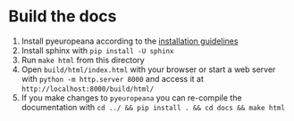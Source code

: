 # Build the docs

1. Install pyeuropeana according to the [installation guidelines](../README.md#installation)
2. Install sphinx with  `pip install -U sphinx`
3. Run `make html` from this directory
4. Open `build/html/index.html` with your browser or start a web server with `python -m http.server 8000` and access it at `http://localhost:8000/build/html/`
5. If you make changes to `pyeuropeana` you can re-compile the documentation with `cd ../ && pip install . && cd docs && make html`
